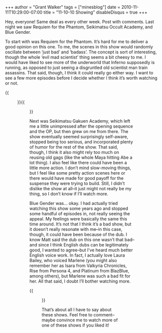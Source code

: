 +++
author = "Grant Walker"
tags = ["minesblog"]
date = 2010-11-11T10:29:00-07:00
title = "11-10-10 Showing"
disableDisqus = true
+++

Hey, everyone! Same deal as every other week. Post with comments. Last night we saw Requiem for the Phantom, Seikimatsu Occult Academy, and Blue Gender.

To start with was Requiem for the Phantom. It’s hard for me to deliver a good opinion on this one. To me, the scenes in this show would randomly oscillate between ‘just bad’ and ‘badass’. The concept is sort of interesting, though the whole ‘evil mad scientist’ thing seems a bit cheesy to me. I would have liked to see more of the underworld that Inferno supposedly is running, as opposed to just seeing a disgruntled old scientist man train assassins. That said, though, I think it could really go either way. I want to see a few more episodes before I decide whether I think it’s worth watching or not.

{{<figure src="assets/Phantom.jpg" caption="No, I don&#39;t know why they have masks." width="255" height="197">}}{{<figure src="http://cdn.myanimelist.net/images/anime/3/22418.jpg" caption="This is basically the whole show." width="225" height="290">}}

Next was Seikimatsu Gakuen Academy, which left me a little unimpressed after the opening sequence and the OP, but then grew on me from there. The show eventually seemed surprisingly self-aware, stopped being too serious, and incorporated plenty of humor for the rest of the show. That said, though, I think it also might rely too much on reusing old gags (like the whole Maya hitting Abe a lot thing). I also feel like there could have been a little more action. I don’t mind slow-moving things, but I feel like some pretty action scenes here or there would have made for good payoff for the suspense they were trying to build. Still, I didn’t dislike the show at all–it just might not really be my thing, so I don’t know if I’ll watch more.

Blue Gender was… okay. I had actually tried watching this show some years ago and stopped some handful of episodes in, not really seeing the appeal. My feelings were basically the same this time around. It’s not that I think it’s a bad show, but it doesn’t really resonate with me–in this case, though, it could have been because of the dub. I know Matt said the dub on this one wasn’t that bad–and since I think English dubs can be legitimately good, I wanted to agree–but I’ve heard much better English voice work. In fact, I actually love Laura Bailey, who voiced Marlene (you might also remember her as Isara from Valkyria Chronicles, Rise from Persona 4, and Platinum from BlazBlue, among others), but Marlene was such a bad fit for her. All that said, I doubt I’ll bother watching more.

{{<figure src="http://minesblog.com/anime/files/2010/11/rsz_0bru.jpg" link="http://minesblog.com/anime/files/2010/11/rsz_0bru.jpg" caption="Also, does anyone else get pissed off by his sideburns?" width="240" height="180">}}

That’s about all I have to say about these shows. Feel free to comment–maybe convince me to watch more of one of these shows if you liked it!
